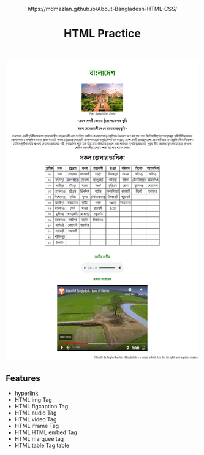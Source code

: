 <p align="center">
https://mdmazlan.github.io/About-Bangladesh-HTML-CSS/  
  <h1 align="center">HTML Practice</h1>
  <p align="center"> <br />
    <br />
    <img src="img/screehshot.png" width="656" height="785" />
    <h2 align="left">Features</h2>
    
  * hyperlink 
  * HTML img Tag
  * HTML figcaption  Tag
  * HTML audio Tag
  * HTML video Tag
  * HTML iframe Tag
  * HTML HTML embed Tag
  * HTML marquee tag
  * HTML table Tag table
  </p>
</p>
